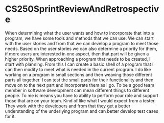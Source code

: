 # CS250SprintReviewAndRetrospective

When determining what the user wants and how to incorporate that into a program, we have some tools and methods that we can use. We can start with the user stories and from that we can develop a program to meet those needs. Based on the user stories we can also determine a priority for them, if more users are interested in one aspect, then that part will be given a higher priority. When approaching a program that needs to be created, I start with planning. From this I can create a basic shell of a program that I can then modify to meet what is needed in the current program. I do like working on a program in small sections and then weaving those different parts all together. I can test the small parts for their functionality and then move on to the next part and incorporate them as I go. To be a good team member in software development can mean different things to different people. To me is means you have to ability to perform your role and support those that are on your team. Kind of like what I would expect from a tester. They work with the developers and from that they get a better understanding of the underlying program and can better develop test cases for it. 
